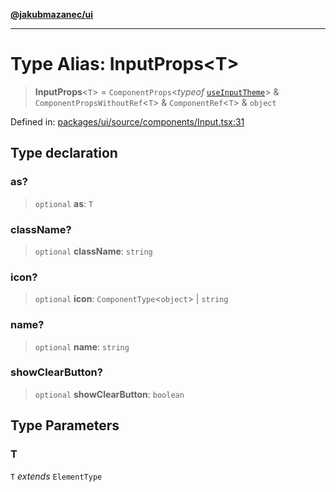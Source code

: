 [**@jakubmazanec/ui**](../README.md)

---

# Type Alias: InputProps\<T\>

> **InputProps**\<`T`\> = `ComponentProps`\<_typeof_
> [`useInputTheme`](../variables/useInputTheme.md)\> & `ComponentPropsWithoutRef`\<`T`\> &
> `ComponentRef`\<`T`\> & `object`

Defined in:
[packages/ui/source/components/Input.tsx:31](https://github.com/jakubmazanec/tools/blob/dccfe8e5cee218e88ff4db59e4bf460975897c58/packages/ui/source/components/Input.tsx#L31)

## Type declaration

### as?

> `optional` **as**: `T`

### className?

> `optional` **className**: `string`

### icon?

> `optional` **icon**: `ComponentType`\<`object`\> \| `string`

### name?

> `optional` **name**: `string`

### showClearButton?

> `optional` **showClearButton**: `boolean`

## Type Parameters

### T

`T` _extends_ `ElementType`
